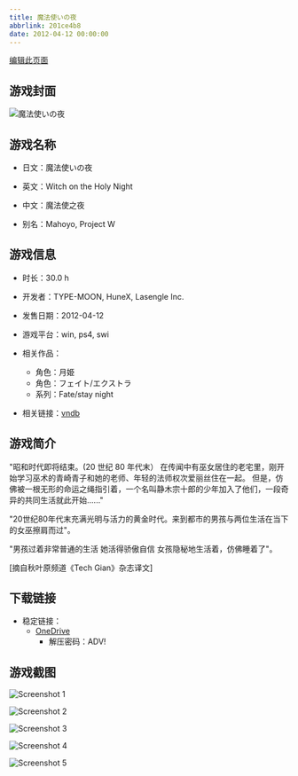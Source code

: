 ```yaml
---
title: 魔法使いの夜
abbrlink: 201ce4b8
date: 2012-04-12 00:00:00
---
```

[编辑此页面](https://github.com/ACG-3/ADV3-source/blob/main/source/_posts/games/%E9%AD%94%E6%B3%95%E4%BD%BF%E3%81%84%E3%81%AE%E5%A4%9C.md)

## 游戏封面

![魔法使いの夜](https://pan.timero.xyz/d/onedrive/img_lib_001/%E9%AD%94%E6%B3%95%E4%BD%BF%E3%81%84%E3%81%AE%E5%A4%9C_cover.avif)


## 游戏名称

- 日文：魔法使いの夜
- 英文：Witch on the Holy Night
- 中文：魔法使之夜

- 别名：Mahoyo, Project W


## 游戏信息

- 时长：30.0 h
- 开发者：TYPE-MOON, HuneX, Lasengle Inc.
- 发售日期：2012-04-12
- 游戏平台：win, ps4, swi
- 相关作品：
   - 角色：月姫
   - 角色：フェイト/エクストラ
   - 系列：Fate/stay night

- 相关链接：[vndb](https://vndb.org/v777)


## 游戏简介

"昭和时代即将结束。(20 世纪 80 年代末）
在传闻中有巫女居住的老宅里，刚开始学习巫术的青崎青子和她的老师、年轻的法师权次爱丽丝住在一起。
但是，仿佛被一根无形的命运之绳指引着，一个名叫静木宗十郎的少年加入了他们，一段奇异的共同生活就此开始......"

"20世纪80年代末充满光明与活力的黄金时代。来到都市的男孩与两位生活在当下的女巫擦肩而过"。

"男孩过着非常普通的生活
她活得骄傲自信
女孩隐秘地生活着，仿佛睡着了"。

[摘自秋叶原频道《Tech Gian》杂志译文]


## 下载链接

- 稳定链接：
    - [OneDrive](https://pan.timero.xyz/onedrive/adv_lib_001/%E9%AD%94%E6%B3%95%E4%BD%BF%E3%81%84%E3%81%AE%E5%A4%9C)
        - 解压密码：ADV!



## 游戏截图


![Screenshot 1](https://pan.timero.xyz/d/onedrive/img_lib_001/%E9%AD%94%E6%B3%95%E4%BD%BF%E3%81%84%E3%81%AE%E5%A4%9C_Screenshot_1.avif)

![Screenshot 2](https://pan.timero.xyz/d/onedrive/img_lib_001/%E9%AD%94%E6%B3%95%E4%BD%BF%E3%81%84%E3%81%AE%E5%A4%9C_Screenshot_2.avif)

![Screenshot 3](https://pan.timero.xyz/d/onedrive/img_lib_001/%E9%AD%94%E6%B3%95%E4%BD%BF%E3%81%84%E3%81%AE%E5%A4%9C_Screenshot_3.avif)

![Screenshot 4](https://pan.timero.xyz/d/onedrive/img_lib_001/%E9%AD%94%E6%B3%95%E4%BD%BF%E3%81%84%E3%81%AE%E5%A4%9C_Screenshot_4.avif)

![Screenshot 5](https://pan.timero.xyz/d/onedrive/img_lib_001/%E9%AD%94%E6%B3%95%E4%BD%BF%E3%81%84%E3%81%AE%E5%A4%9C_Screenshot_5.avif)

